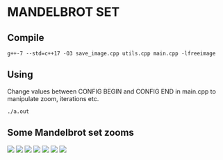 # MANDELBROT SET

## Compile
```
g++-7 --std=c++17 -O3 save_image.cpp utils.cpp main.cpp -lfreeimage
```

## Using
Change values between CONFIG BEGIN and CONFIG END in main.cpp to manipulate zoom, iterations etc.
```
./a.out
```

## Some Mandelbrot set zooms
<img src="images/mandelbrot.png" />
<img src="images/mandelbrot2.png" />
<img src="images/mandelbrot3.png" />
<img src="images/mandelbrot4.png" />
<img src="images/mandelbrot5.png" />
<img src="images/mandelbrot6.png" />
<img src="images/mandelbrot7.png" />

